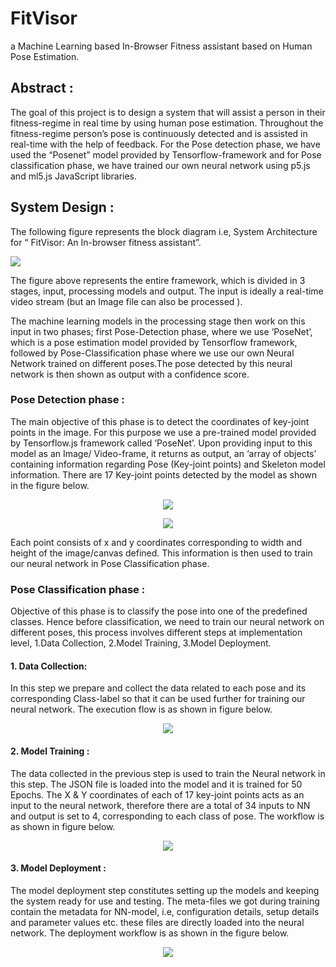 # FitVisor
a Machine Learning based In-Browser Fitness assistant based on Human Pose Estimation.

## Abstract :
The goal of this project is to design a system that will assist a person in their fitness-regime in real time by using human pose estimation. Throughout the fitness-regime person’s pose is continuously detected and is assisted in real-time with the help of feedback. For the Pose detection phase, we have used the “Posenet” model provided by Tensorflow-framework and for Pose classification phase, we have trained our own neural network using p5.js and ml5.js JavaScript libraries.

## System Design :
The following figure represents the  block diagram i.e, System Architecture for “ FitVisor: An In-browser fitness assistant”.

<p align="left">
  <img src="https://user-images.githubusercontent.com/49197592/101179332-161a6e00-3670-11eb-84ba-23b0dd7c902b.jpg"/>
</p>

The figure above represents the entire framework, which is divided in 3 stages, input, processing models and output. The input is ideally a real-time video stream (but an Image file can also be processed ). 

The machine learning models in the processing stage then work on this input in two phases; first  Pose-Detection phase, where we use ‘PoseNet’, which is a pose estimation model provided by Tensorflow framework, followed by Pose-Classification phase where we use our own Neural Network trained on different poses.The pose detected by this neural network is then shown as output with a confidence score.


### Pose Detection phase :

The main objective of this phase is to detect the coordinates of key-joint points in the image. For this purpose we use a pre-trained model provided by Tensorflow.js framework called ‘PoseNet’. Upon providing input to this model as an Image/ Video-frame, it returns as output, an ‘array of objects’ containing information regarding Pose (Key-joint points) and Skeleton model information. There are 17 Key-joint points detected by the model as shown in the figure below.

<p align="center">
  <img src="https://user-images.githubusercontent.com/49197592/101180124-2f6fea00-3671-11eb-81a9-c9f2ffc95b02.jpg"/>
</p>

<p align="center">
  <img src="https://user-images.githubusercontent.com/49197592/101180134-326ada80-3671-11eb-835a-18c7e3244a16.jpg"/>
</p>

Each point consists of x and y coordinates corresponding to width and height of the image/canvas defined. This information is then used to train our neural network in Pose Classification phase.

### Pose Classification phase :

Objective of this phase is to classify the pose into one of the predefined classes. Hence before classification, we need to train our neural network on different poses, this process involves different steps at implementation level, 1.Data Collection, 2.Model Training, 3.Model Deployment.

#### 1. Data Collection:

In this step we prepare and collect the data related to each pose and its corresponding Class-label so that it can be used further for training our neural network. The execution flow is as shown in figure below.

<p align="center">
  <img src="https://user-images.githubusercontent.com/49197592/101179306-10bd2380-3670-11eb-98ea-5e6c43ea27c0.png"/>
</p>

#### 2. Model Training :

The data collected in the previous step is used to train the Neural network in this step. The JSON file is loaded into the model and it is trained for 50 Epochs. The X & Y coordinates of each of 17 key-joint points acts as an input to the neural network, therefore there are a total of 34 inputs to NN and output is set to 4, corresponding to each class of pose. The workflow is as shown in figure below.

<p align="center">
  <img src="https://user-images.githubusercontent.com/49197592/101179311-11ee5080-3670-11eb-8e32-b5ecc87ee79d.png"/>
</p>

#### 3. Model Deployment :

The model deployment step constitutes setting  up the models and keeping the system ready for use and testing. The meta-files we got during training contain the metadata for NN-model, i.e, configuration details, setup details and parameter values etc. these files are directly loaded into the neural network. The  deployment workflow is as shown in the figure below.

<p align="center">
  <img src="https://user-images.githubusercontent.com/49197592/101179308-11ee5080-3670-11eb-91f7-928102ce9d3e.png"/>
</p>
